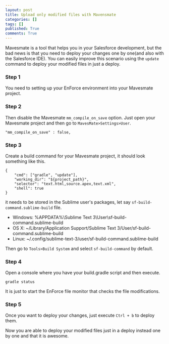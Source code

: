 ```yaml
---
layout: post
title: Upload only modified files with Mavensmate
categories: []
tags: []
published: True
comments: True
---
```



Mavesmate is a tool that helps you in your Salesforce development, but the bad news is that you need to deploy your changes one by one(and also with the Salesforce IDE). You can easily improve this scenario using the  `update` command to deploy your modified files in just a deploy. 

### Step 1
You need to setting up your EnForce environment into your Mavesmate project.

### Step 2
Then disable the Mavesmate `mm_compile_on_save` option. Just open your Mavesmate project and then go to  `MavesMate>Settings>User`.

```
"mm_compile_on_save" : false,
```

### Step 3
Create a build command for your Mavesmate project, it should look something like this.

```
{
    "cmd": ["gradle", "update"],
    "working_dir": "${project_path}",
    "selector": "text.html,source.apex,text.xml",
    "shell": true
}
```

it needs to be stored in the Sublime user's packages, let say `sf-build-command.sublime-build` file.

- Windows: %APPDATA%\Sublime Text 3\User\sf-build-command.sublime-build
- OS X: ~/Library/Application Support/Sublime Text 3/User/sf-build-command.sublime-build
- Linux: ~/.config/sublime-text-3/user/sf-build-command.sublime-build

Then go to `Tools>Build System` and select `sf-build-command`  by default.

### Step 4

Open a console where you have your build.gradle script and then execute.

```
gradle status
```

It is just to start the EnForce file monitor that checks the file modifications.

### Step 5
Once you want to deploy your changes, just execute `Ctrl + b` to deploy them. 

Now you are able to deploy your modified files just in a deploy instead one by one and that it is awesome.
